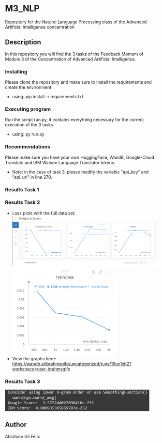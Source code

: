# M3_NLP
Repository for the Natural Language Processing class of the Advanced Artificial Intelligence concentration


## Description

In this repository you will find the 3 tasks of the Feedback Moment of Module 3 of the Concentration of Advanced Artificial Intelligence.


### Installing
Please clone the repository and make sure to install the requirements and create the environment.
* using: pip install -r requirements.txt


### Executing program

Run the script run.py, it contains everything necessary for the correct execution of the 3 tasks.
* using: py run.py

### Recommendations
Please make sure you have your own HuggingFace, WandB, Google-Cloud Translate and IBM Watson Language Translator tokens.

* Note: in the case of task 3, please modify the variable "api_key" and "api_url" in line 270.

### Results Task 1


### Results Task 2
* Loss plots with the full data set:
![Screenshot](graph_train_loss.png)
![Screenshot](graph2_train_loss.png)
* View the graphs here: https://wandb.ai/brahmsgife/uncategorized/runs/19oc1xh2?workspace=user-brahmsgife

### Results Task 3
![Screenshot](result_task3.png)


## Author

Abraham Gil Félix

